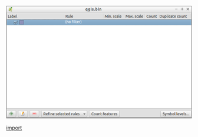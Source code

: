 ![](../images/QgsRuleBasedRendererV2Widget-standalone.png)

[import](../gui/qgis-sample-QgsRuleBasedRendererV2Widget.py)
